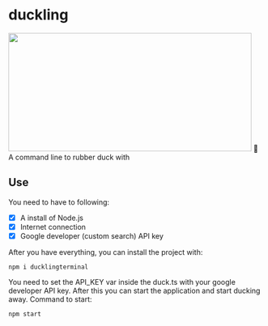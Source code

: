 # duckling

<img src="https://media.giphy.com/media/4yOvWt3HrWw0INTFxj/giphy.gif" width="480" height="234">
🦆 A command line to rubber duck with

<br>

## Use
You need to have to following:
- [x] A install of Node.js
- [x] Internet connection
- [x] Google developer (custom search) API key

After you have everything, you can install the project with:

```
npm i ducklingterminal
```

You need to set the API_KEY var inside the duck.ts with your google developer API key. After this you can start the application and start ducking away. Command to start:

```
npm start
```
